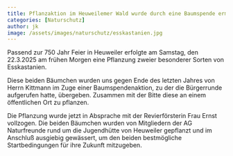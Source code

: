```yaml
---
title: Pflanzaktion im Heuweilemer Wald wurde durch eine Baumspende ermöglicht
categories: [Naturschutz]
author: jk
image: /assets/images/naturschutz/esskastanien.jpg
---
```


Passend zur 750 Jahr Feier in Heuweiler erfolgte am Samstag, den 22.3.2025 am frühen Morgen eine Pflanzung zweier besonderer Sorten von Esskastanien.

Diese beiden Bäumchen wurden uns gegen Ende des letzten Jahres von Herrn Kittmann im Zuge einer Baumspendenaktion, zu der die Bürgerrunde aufgerufen hatte, übergeben. Zusammen mit der Bitte diese an einem öffentlichen Ort zu pflanzen.

Die Pflanzung wurde jetzt in Absprache mit der Revierförsterin Frau Ernst vollzogen. Die beiden Bäumchen wurden von Mitgliedern der AG Naturfreunde rund um die Jugendhütte von Heuweiler gepflanzt und im Anschluß ausgiebig gewässert, um den beiden bestmögliche Startbedingungen für ihre Zukunft mitzugeben.
